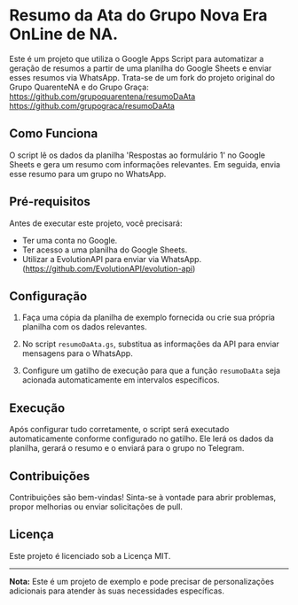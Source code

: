 # Resumo da Ata do Grupo Nova Era OnLine de NA.

Este é um projeto que utiliza o Google Apps Script para automatizar a geração de resumos a partir de uma planilha do Google Sheets e enviar esses resumos via WhatsApp.
Trata-se de um fork do projeto original do Grupo QuarenteNA e do Grupo Graça: https://github.com/grupoquarentena/resumoDaAta https://github.com/grupograca/resumoDaAta

## Como Funciona

O script lê os dados da planilha 'Respostas ao formulário 1' no Google Sheets e gera um resumo com informações relevantes. Em seguida, envia esse resumo para um grupo no WhatsApp.

## Pré-requisitos

Antes de executar este projeto, você precisará:

- Ter uma conta no Google.
- Ter acesso a uma planilha do Google Sheets.
- Utilizar a EvolutionAPI para enviar via WhatsApp.
  (https://github.com/EvolutionAPI/evolution-api)

## Configuração

1. Faça uma cópia da planilha de exemplo fornecida ou crie sua própria planilha com os dados relevantes.

2. No script `resumoDaAta.gs`, substitua as informações da API para enviar mensagens para o WhatsApp.

3. Configure um gatilho de execução para que a função `resumoDaAta` seja acionada automaticamente em intervalos específicos.

## Execução

Após configurar tudo corretamente, o script será executado automaticamente conforme configurado no gatilho. Ele lerá os dados da planilha, gerará o resumo e o enviará para o grupo no Telegram.

## Contribuições

Contribuições são bem-vindas! Sinta-se à vontade para abrir problemas, propor melhorias ou enviar solicitações de pull.

## Licença

Este projeto é licenciado sob a Licença MIT.

---

**Nota:** Este é um projeto de exemplo e pode precisar de personalizações adicionais para atender às suas necessidades específicas.